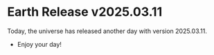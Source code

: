 # Earth Release v2025.03.11
Today, the universe has released another day with version 2025.03.11.
- Enjoy your day!
